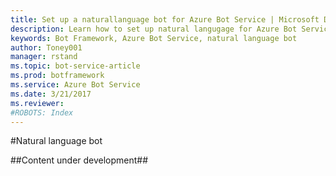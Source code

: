 ```yaml
---
title: Set up a naturallanguage bot for Azure Bot Service | Microsoft Docs
description: Learn how to set up natural langugage for Azure Bot Service.
keywords: Bot Framework, Azure Bot Service, natural language bot
author: Toney001
manager: rstand
ms.topic: bot-service-article
ms.prod: botframework
ms.service: Azure Bot Service
ms.date: 3/21/2017
ms.reviewer:
#ROBOTS: Index
---
```


#Natural language bot

##Content under development##
